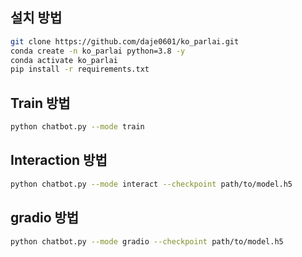 ## 설치 방법
```sh
git clone https://github.com/daje0601/ko_parlai.git
conda create -n ko_parlai python=3.8 -y 
conda activate ko_parlai 
pip install -r requirements.txt
```

## Train 방법 
```sh
python chatbot.py --mode train
```

## Interaction 방법 
```sh
python chatbot.py --mode interact --checkpoint path/to/model.h5
```

## gradio 방법 
```sh
python chatbot.py --mode gradio --checkpoint path/to/model.h5
```
